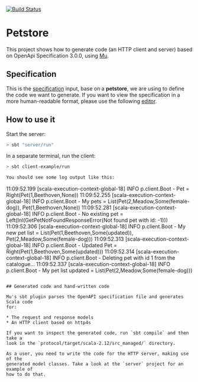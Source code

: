 [![Build Status](https://travis-ci.org/47deg/petstore4s.svg?branch=master)](https://travis-ci.org/47deg/petstore4s)

# Petstore

This project shows how to generate code (an HTTP client and server) based on OpenApi Specification 3.0.0, using [Mu](http://higherkindness.io/mu-scala/).

## Specification

This is the [specification](./protocol/src/main/resources/petstore/petstore.yaml) input, base on a **petstore**, we are using to define the code we want to generate. If you want to view the specification in a more human-readable format, please use the following [editor](https://editor.swagger.io/).

## How to use it

Start the server:

```sh
> sbt "server/run"
```

In a separate terminal, run the client:

```sh
> sbt client-example/run

You should see some log output like this:

```
11:09:52.199 [scala-execution-context-global-18] INFO  p.client.Boot - Pet = Right(Pet(1,Beethoven,None))
11:09:52.255 [scala-execution-context-global-18] INFO  p.client.Boot - My pets = List(Pet(2,Meadow,Some(female-dog)), Pet(1,Beethoven,None))
11:09:52.281 [scala-execution-context-global-18] INFO  p.client.Boot - No existing pet = Left(Inl(GetPetNotFoundResponseError(Not found pet with id: -1)))
11:09:52.306 [scala-execution-context-global-18] INFO  p.client.Boot - My new pet list = List(Pet(1,Beethoven,Some(updated)), Pet(2,Meadow,Some(female-dog)))
11:09:52.313 [scala-execution-context-global-18] INFO  p.client.Boot - Updated Pet = Right(Pet(1,Beethoven,Some(updated)))
11:09:52.314 [scala-execution-context-global-18] INFO  p.client.Boot - Deleting pet with id 1 from the catalogue...
11:09:52.337 [scala-execution-context-global-18] INFO  p.client.Boot - My pet list updated = List(Pet(2,Meadow,Some(female-dog)))
```

## Generated code and hand-written code

Mu's sbt plugin parses the OpenAPI specification file and generates Scala code
for:

* The request and response models
* An HTTP client based on http4s

If you want to inspect the generated code, run `sbt compile` and then take a
look in the `protocol/target/scala-2.12/src_managed/` directory.

As a user, you need to write the code for the HTTP server, making use of the
generated model classes. Take a look at the `server` project for an example of
how to do that.
